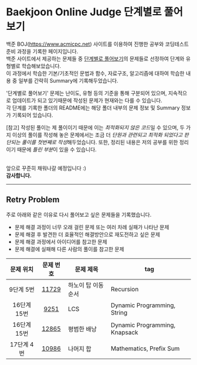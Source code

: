 # Baekjoon Online Judge 단계별로 풀어보기

백준 BOJ(<https://www.acmicpc.net>) 사이트를 이용하여 진행한 공부와 코딩테스트 준비 과정을 기록한 페이지입니다.<br>
백준 사이트에서 제공하는 문제들 중 [단계별로 풀어보기](https://www.acmicpc.net/step)의 문제들로 선정하여 단계와 유형별로 학습해보았습니다.<br>
이 과정에서 학습한 기본/기초적인 문법과 함수, 자료구조, 알고리즘에 대하여 학습한 내용 중 일부를 간략히 Summary에 기록해두었습니다.<br>

'단계별로 풀어보기' 문제는 난이도, 유형 등의 기준을 통해 구분되어 있으며, 지속적으로 업데이트가 되고 있기때문에 작성된 문제가 현재와는 다를 수 있습니다.<br>
각 단계를 기록한 폴더의 README에는 해당 폴더 내부의 문제 정보 및 Summary 정보가 기록되어 있습니다.<br>

[참고] 작성된 풀이는 제 풀이이기 때문에 이는 *최적화되지 않은 코드*일 수 있으며, 두 가지 이상의 풀이를 작성해 놓은 문제에서는 조금 더 *단원과 관련되고 최적화 되었다고 판단되는 풀이를 첫번째로 작성*해두었습니다. 또한, 정리된 내용은 저의 공부를 위한 정리이기 때문에 *틀린 부분*이 있을 수 있습니다.<br><br>

앞으로 꾸준히 채워나갈 예정입니다 :)<br>
**감사합니다.**

---

## Retry Problem

주로 아래와 같은 이유로 다시 풀어보고 싶은 문제들을 기록했습니다.

- 문제 해결 과정이 너무 오래 걸린 문제 또는 여러 차례 실패가 나타난 문제
- 문제 해결 후 발견한 더 효율적인 해결방안으로 재도전하고 싶은 문제
- 문제 해결 과정에서 아이디어를 참고한 문제
- 문제 해결에 실패해 다른 사람의 풀이를 참고한 문제

|문제 위치|문제 번호|문제 제목|tag|
|:---:|:---:|---|---|
9단계 5번|[11729](https://www.acmicpc.net/problem/11729)|하노이 탑 이동 순서|Recursion
16단계 15번|[9251](https://www.acmicpc.net/problem/9251)|LCS|Dynamic Programming, String
16단계 15번|[12865](https://www.acmicpc.net/problem/12865)|평범한 배낭|Dynamic Programming, Knapsack
17단계 4번|[10986](https://www.acmicpc.net/problem/10986)|나머지 합|Mathematics, Prefix Sum